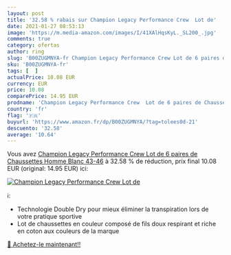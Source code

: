 ```yaml
---
layout: post
title: '32.58 % rabais sur Champion Legacy Performance Crew  Lot de'
date: 2021-01-27 08:53:13
image: 'https://m.media-amazon.com/images/I/41XAlHqsKyL._SL200_.jpg'
comments: true
category: ofertas
author: ring
slug: 'B00ZUGMNYA-fr Champion Legacy Performance Crew Lot de 6 paires de...'
sku: 'B00ZUGMNYA-fr'
tags: [  ]
actualPrice: 10.08 EUR
currency: EUR
price: 10.08
comparePrice: 14.95 EUR
prodname: 'Champion Legacy Performance Crew  Lot de 6 paires de Chaussettes  Homme Blanc 43-46'
country: 'fr'
flag: '🇫🇷'
buyurl: 'https://www.amazon.fr/dp/B00ZUGMNYA/?tag=tolees0d-21'
descuento: '32.58'
average: '10.64'
---
```


Vous avez [Champion Legacy Performance Crew  Lot de 6 paires de Chaussettes  Homme Blanc 43-46](https://www.amazon.fr/dp/B00ZUGMNYA/?tag=tolees0d-21)  à  32.58 % de réduction, prix final  10.08 EUR (original: 14.95 EUR) ici:

[![Champion Legacy Performance Crew  Lot de](https://m.media-amazon.com/images/I/41XAlHqsKyL._SL200_.jpg)](https://www.amazon.fr/dp/B00ZUGMNYA/?tag=tolees0d-21)

ℹ️:

- Technologie Double Dry pour mieux éliminer la transpiration lors de votre pratique sportive
- Lot de chaussettes en couleur composé de fils doux respirant et riche en coton aux couleurs de la marque

[🛒 Achetez-le maintenant!!](https://www.amazon.fr/dp/B00ZUGMNYA/?tag=tolees0d-21)
